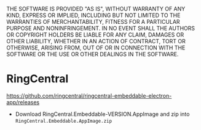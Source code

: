 THE SOFTWARE IS PROVIDED "AS IS", WITHOUT WARRANTY OF ANY KIND, EXPRESS OR IMPLIED, INCLUDING BUT NOT LIMITED TO THE WARRANTIES OF MERCHANTABILITY, FITNESS FOR A PARTICULAR PURPOSE AND NONINFRINGEMENT. IN NO EVENT SHALL THE AUTHORS OR COPYRIGHT HOLDERS BE LIABLE FOR ANY CLAIM, DAMAGES OR OTHER LIABILITY, WHETHER IN AN ACTION OF CONTRACT, TORT OR OTHERWISE, ARISING FROM, OUT OF OR IN CONNECTION WITH THE SOFTWARE OR THE USE OR OTHER DEALINGS IN THE SOFTWARE.

# RingCentral

https://github.com/ringcentral/ringcentral-embeddable-electron-app/releases


- Download RingCentral.Embeddable-VERSION.AppImage and zip into `RingCentral.Embeddable.AppImage.zip`
